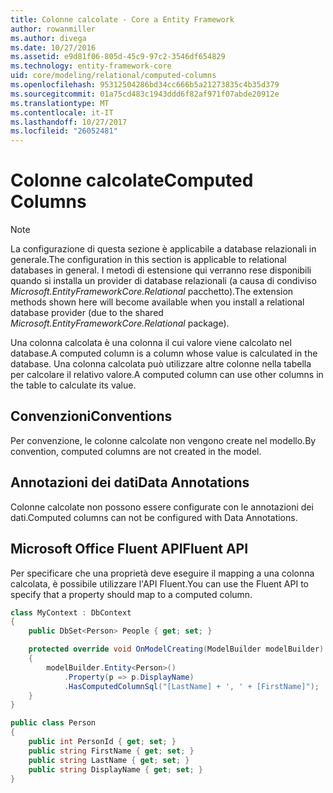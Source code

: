 ```yaml
---
title: Colonne calcolate - Core a Entity Framework
author: rowanmiller
ms.author: divega
ms.date: 10/27/2016
ms.assetid: e9d81f06-805d-45c9-97c2-3546df654829
ms.technology: entity-framework-core
uid: core/modeling/relational/computed-columns
ms.openlocfilehash: 95312504286bd34cc666b5a21273835c4b35d379
ms.sourcegitcommit: 01a75cd483c1943ddd6f82af971f07abde20912e
ms.translationtype: MT
ms.contentlocale: it-IT
ms.lasthandoff: 10/27/2017
ms.locfileid: "26052481"
---
```

# <a name="computed-columns"></a><span data-ttu-id="3d794-102">Colonne calcolate</span><span class="sxs-lookup"><span data-stu-id="3d794-102">Computed Columns</span></span>

> [!NOTE]  
> <span data-ttu-id="3d794-103">La configurazione di questa sezione è applicabile a database relazionali in generale.</span><span class="sxs-lookup"><span data-stu-id="3d794-103">The configuration in this section is applicable to relational databases in general.</span></span> <span data-ttu-id="3d794-104">I metodi di estensione qui verranno rese disponibili quando si installa un provider di database relazionali (a causa di condiviso *Microsoft.EntityFrameworkCore.Relational* pacchetto).</span><span class="sxs-lookup"><span data-stu-id="3d794-104">The extension methods shown here will become available when you install a relational database provider (due to the shared *Microsoft.EntityFrameworkCore.Relational* package).</span></span>

<span data-ttu-id="3d794-105">Una colonna calcolata è una colonna il cui valore viene calcolato nel database.</span><span class="sxs-lookup"><span data-stu-id="3d794-105">A computed column is a column whose value is calculated in the database.</span></span> <span data-ttu-id="3d794-106">Una colonna calcolata può utilizzare altre colonne nella tabella per calcolare il relativo valore.</span><span class="sxs-lookup"><span data-stu-id="3d794-106">A computed column can use other columns in the table to calculate its value.</span></span>

## <a name="conventions"></a><span data-ttu-id="3d794-107">Convenzioni</span><span class="sxs-lookup"><span data-stu-id="3d794-107">Conventions</span></span>

<span data-ttu-id="3d794-108">Per convenzione, le colonne calcolate non vengono create nel modello.</span><span class="sxs-lookup"><span data-stu-id="3d794-108">By convention, computed columns are not created in the model.</span></span>

## <a name="data-annotations"></a><span data-ttu-id="3d794-109">Annotazioni dei dati</span><span class="sxs-lookup"><span data-stu-id="3d794-109">Data Annotations</span></span>

<span data-ttu-id="3d794-110">Colonne calcolate non possono essere configurate con le annotazioni dei dati.</span><span class="sxs-lookup"><span data-stu-id="3d794-110">Computed columns can not be configured with Data Annotations.</span></span>

## <a name="fluent-api"></a><span data-ttu-id="3d794-111">Microsoft Office Fluent API</span><span class="sxs-lookup"><span data-stu-id="3d794-111">Fluent API</span></span>

<span data-ttu-id="3d794-112">Per specificare che una proprietà deve eseguire il mapping a una colonna calcolata, è possibile utilizzare l'API Fluent.</span><span class="sxs-lookup"><span data-stu-id="3d794-112">You can use the Fluent API to specify that a property should map to a computed column.</span></span>

<!-- [!code-csharp[Main](samples/core/relational/Modeling/FluentAPI/Samples/Relational/ComputedColumn.cs?highlight=9)] -->
``` csharp
class MyContext : DbContext
{
    public DbSet<Person> People { get; set; }

    protected override void OnModelCreating(ModelBuilder modelBuilder)
    {
        modelBuilder.Entity<Person>()
            .Property(p => p.DisplayName)
            .HasComputedColumnSql("[LastName] + ', ' + [FirstName]");
    }
}

public class Person
{
    public int PersonId { get; set; }
    public string FirstName { get; set; }
    public string LastName { get; set; }
    public string DisplayName { get; set; }
}
```
